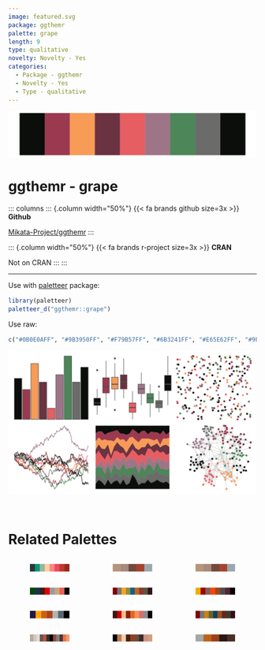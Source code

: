 ```yaml
---
image: featured.svg
package: ggthemr
palette: grape
length: 9
type: qualitative
novelty: Novelty - Yes
categories:
  - Package - ggthemr
  - Novelty - Yes
  - Type - qualitative
---
```


![](featured.svg)

# ggthemr - grape 

::: columns
::: {.column width="50%"}
{{< fa brands github size=3x >}}
**Github**

[Mikata-Project/ggthemr](https://github.com/Mikata-Project/ggthemr)
:::

::: {.column width="50%"}
{{< fa brands r-project size=3x >}}
**CRAN**

Not on CRAN
:::
:::

<hr> 

Use with [paletteer](https://emilhvitfeldt.github.io/paletteer/) package:

```r
library(paletteer)
paletteer_d("ggthemr::grape")
```

Use raw:

```r
c("#0B0E0AFF", "#9B3950FF", "#F79B57FF", "#6B3241FF", "#E65E62FF", "#9E7587FF", "#4C8659FF", "#6B6C69FF", "#0B0E0AFF")
``` 

![](examples.png) 

<br>

# Related Palettes

<div class="list" style="display: grid; grid-template-columns: auto auto auto;"> <figure class="figure">
<a href="../../awtools/a_palette/"> <img src="../../awtools/a_palette/featured.svg" style="width: 100%;" class="figure-img"></a>
</figure> <figure class="figure">
<a href="../../ButterflyColors/hamadryas_feronia/"> <img src="../../ButterflyColors/hamadryas_feronia/featured.svg" style="width: 100%;" class="figure-img"></a>
</figure> <figure class="figure">
<a href="../../ButterflyColors/hamadryas_feronia/"> <img src="../../ButterflyColors/hamadryas_feronia/featured.svg" style="width: 100%;" class="figure-img"></a>
</figure> <figure class="figure">
<a href="../../tvthemes/attackOnTitan/"> <img src="../../tvthemes/attackOnTitan/featured.svg" style="width: 100%;" class="figure-img"></a>
</figure> <figure class="figure">
<a href="../../ggsci/default_uchicago/"> <img src="../../ggsci/default_uchicago/featured.svg" style="width: 100%;" class="figure-img"></a>
</figure> <figure class="figure">
<a href="../../tvthemes/FireNation/"> <img src="../../tvthemes/FireNation/featured.svg" style="width: 100%;" class="figure-img"></a>
</figure> <figure class="figure">
<a href="../../nbapalettes/suns/"> <img src="../../nbapalettes/suns/featured.svg" style="width: 100%;" class="figure-img"></a>
</figure> <figure class="figure">
<a href="../../peRReo/beckyg/"> <img src="../../peRReo/beckyg/featured.svg" style="width: 100%;" class="figure-img"></a>
</figure> <figure class="figure">
<a href="../../ggsci/dark_uchicago/"> <img src="../../ggsci/dark_uchicago/featured.svg" style="width: 100%;" class="figure-img"></a>
</figure> <figure class="figure">
<a href="../../palettetown/torkoal/"> <img src="../../palettetown/torkoal/featured.svg" style="width: 100%;" class="figure-img"></a>
</figure> <figure class="figure">
<a href="../../peRReo/don/"> <img src="../../peRReo/don/featured.svg" style="width: 100%;" class="figure-img"></a>
</figure> <figure class="figure">
<a href="../../ButterflyColors/stalachtis_phlegia_susanna/"> <img src="../../ButterflyColors/stalachtis_phlegia_susanna/featured.svg" style="width: 100%;" class="figure-img"></a>
</figure> 
</div>
